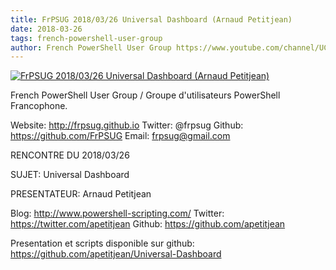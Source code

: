 ```yaml
---
title: FrPSUG 2018/03/26 Universal Dashboard (Arnaud Petitjean)
date: 2018-03-26
tags: french-powershell-user-group
author: French PowerShell User Group https://www.youtube.com/channel/UCyxicOKZNm_u1opF_xAYfDA
---
```


[![FrPSUG 2018/03/26 Universal Dashboard (Arnaud Petitjean)](https://i2.ytimg.com/vi/9BCoX3WJYf4/hqdefault.jpg "FrPSUG 2018/03/26 Universal Dashboard (Arnaud Petitjean)")](https://www.youtube.com/watch?v=9BCoX3WJYf4)

French PowerShell User Group / Groupe d'utilisateurs PowerShell Francophone.

Website: http://frpsug.github.io
Twitter: @frpsug
Github: https://github.com/FrPSUG
Email: frpsug@gmail.com


RENCONTRE DU 2018/03/26

SUJET: Universal Dashboard

PRESENTATEUR: Arnaud Petitjean

Blog: http://www.powershell-scripting.com/
Twitter: https://twitter.com/apetitjean
Github: https://github.com/apetitjean



Presentation et scripts disponible sur github:
https://github.com/apetitjean/Universal-Dashboard
